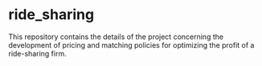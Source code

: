 # ride_sharing
This repository contains the details of the project concerning the development of pricing and matching policies for optimizing the profit of a ride-sharing firm.
